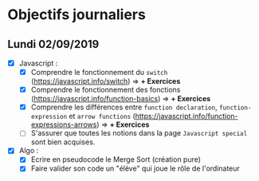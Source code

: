 # Objectifs journaliers

## Lundi 02/09/2019


* [x] Javascript :
  * [x] Comprendre le fonctionnement du `switch` (https://javascript.info/switch) => **+ Exercices**
  * [X] Comprendre le fonctionnement des fonctions (https://javascript.info/function-basics) => **+ Exercices**
  * [X] Comprendre les différences entre `function declaration`, `function-expression` et `arrow functions` (https://javascript.info/function-expressions-arrows) => **+ Exercices**
  * [ ] S'assurer que toutes les notions dans la page `Javascript special` sont bien acquises.

* [x] Algo : 
  * [x] Ecrire en pseudocode le Merge Sort (création pure)
  * [x] Faire valider son code un "élève" qui joue le rôle de l'ordinateur